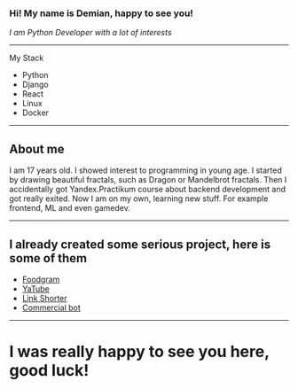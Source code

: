 ### Hi! My name is Demian, happy to see you!
*I am Python Developer with a lot of interests*

----
My Stack

- Python
- Django
- React
- Linux
- Docker

----
## About me
I am 17 years old. I showed interest to programming in young age. 
I started by drawing beautiful fractals, such as Dragon or Mandelbrot fractals.
Then I accidentally got Yandex.Practikum course about backend development and got really exited. 
Now I am on my own, learning new stuff. For example frontend, ML and even gamedev.

----
## I already created some serious project, here is some of them

- [Foodgram](https://github.com/Demianight/foodgram-project-react)
- [YaTube](https://github.com/Demianight/hw05_final/)
- [Link Shorter](https://github.com/Demianight/link_shorter)
- [Commercial bot](https://github.com/Demianight/test_bot)

----
# I was really happy to see you here, good luck! 
